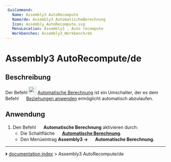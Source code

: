 ```yaml
---
 GuiCommand:
   Name: Assembly3 AutoRecompute
   Name/de: Assembly3 AutomatischeBerechnung
   Icon: Assembly_AutoRecompute.svg‎‎
   MenuLocation: Assembly3 , Auto recompute
   Workbenches: Assembly3_Workbench/de
---
```


# Assembly3 AutoRecompute/de

## Beschreibung

Der Befehl <img alt="" src=images/Assembly_AutoRecompute.svg  style="width:24px;"> [Automatische Berechnung](Assembly3_AutoRecompute/de.md) ist ein Umschalter, der es dem Befehl <img alt="" src=images/Assembly3_workbench_icon.svg‎‎  style="width:16px;"> [Beziehungen anwenden](Assembly3_ResolveConstraints/de.md) ermöglicht automatisch abzulaufen.

## Anwendung

1.  Den Befehl <img alt="" src=images/Assembly_AutoRecompute.svg  style="width:16px;"> **Automatische Berechnung** aktivieren durch:
    -   Die Schaltfläche **<img src="images/Assembly_AutoRecompute.svg" width=16px> [Automatische Berechnung](Assembly3_AutoRecompute/de.md)**.
    -   Den Menüeintrag **Assembly3 → <img src="images/Assembly_AutoRecompute.svg" width=16px> Automatische Berechnung**.



---
⏵ [documentation index](../README.md) > Assembly3 AutoRecompute/de
